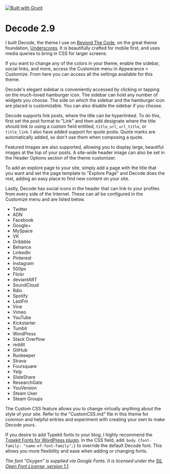 [![Built with Grunt](https://cdn.gruntjs.com/builtwith.png)](http://gruntjs.com/)

# Decode 2.9
I built Decode, the theme I use on [Beyond The Code](http://beyondtheco.de), on the great theme foundation, [Underscores](http://underscores.me). It is beautifully crafted for mobile first, and uses media queries to bring in CSS for larger screens. 

If you want to change any of the colors in your theme, enable the sidebar, social links, and more, access the Customize menu in Appearance > Customize. From here you can access all the settings available for this theme. 

Decode's elegant sidebar is conveniently accessed by clicking or tapping on the much-loved hamburger icon. The sidebar can hold any number of widgets you choose. The side on which the sidebar and the hamburger icon are placed is customizable. You can also disable the sidebar if you choose. 

Decode supports link posts, where the title can be hyperlinked. To do this, first set the post format to "Link" and then add designate where the title should link to using a custom field entitled, `title_url`, `url_title`, or `title_link`. I also have added support for quote posts. Quote marks are automatically added, so don't use them when composing a quote. 

Featured Images are also supported, allowing you to display large, beautiful images at the top of your posts. A site-wide header image can also be set in the Header Options section of the theme customizer. 

To add an explore page to your site, simply add a page with the title that you want and set the page template to "Explore Page" and Decode does the rest, adding an easy place to find new content on your site. 

Lastly, Decode has social icons in the header that can link to your profiles from every side of the Internet. These can all be configured in the Customize menu and are listed below.
- Twitter
- ADN
- Facebook
- Google+
- MySpace
- VK
- Dribbble
- Behance
- LinkedIn
- Pinterest
- Instagram
- 500px
- Flickr
- deviantART
- SoundCloud
- Rdio
- Spotify
- LastFm
- Vine
- Vimeo
- YouTube
- Kickstarter
- Tumblr
- WordPress
- Stack Overflow
- reddit
- GitHub
- Runkeeper
- Strava
- Foursquare
- Yelp
- SlideShare
- ResearchGate
- YouVersion
- Steam User
- Steam Groups


The Custom CSS feature allows you to change virtually anything about the style of your site. Refer to the "CustomCSS.md" file in this theme for common and helpful entries and experiment with creating your own to make Decode yours.

If you desire to add Typekit fonts to your blog, I highly recommend the [Typekit Fonts for WordPress plugin](http://wordpress.org/plugins/typekit-fonts-for-wordpress/). In the CSS field, add: `body {font-family: "name-of-font-family";}` to override the default Decode font. This allows you more flexibility and ease when adding or changing fonts. 

*The font "Oxygen" is supplied via Google Fonts. It is licensed under the [SIL Open Font License, version 1.1](http://scripts.sil.org/cms/scripts/page.php?site_id=nrsi&id=OFL).*